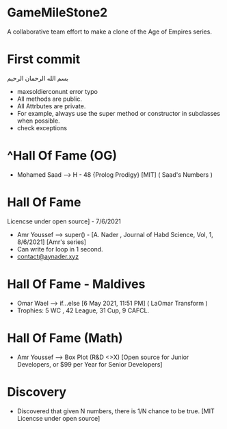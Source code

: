 # GameMileStone2
 A collaborative team effort to make a clone of the Age of Empires series.

# First commit
بسم الله الرحمان الرحيم
- maxsoldierconunt error typo 
- All methods are public.
- All Attrbutes are private.
- For example, always use the super method or constructor in subclasses when possible.
- check exceptions

# ^Hall Of Fame (OG)
- Mohamed Saad --> H - 48 {Prolog Prodigy} [MIT] ( Saad's Numbers )

# Hall Of Fame
Licencse under open source] - 7/6/2021
- Amr Youssef  --> super() - [A. Nader , Journal of Habd Science, Vol, 1, 8/6/2021] [Amr's series]
- Can write for loop in 1 second.
- contact@aynader.xyz

# Hall Of Fame - Maldives
- Omar Wael    --> if...else [6 May 2021, 11:51 PM] ( LaOmar Transform )
- Trophies: 5 WC , 42 League, 31 Cup, 9 CAFCL.

# Hall Of Fame (Math)
- Amr Youssef --> Box Plot (R&D <>X) [Open source for Junior Developers, or $99 per Year for Senior Developers]

# Discovery
- Discovered that given N numbers, there is 1/N chance to be true. [MIT Licencse under open source]